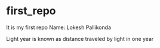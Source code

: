 # first_repo
It is my first repo
Name: Lokesh Pallikonda

Light year is known as distance traveled by light in one year
